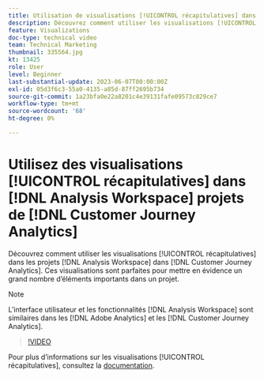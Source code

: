 ```yaml
---
title: Utilisation de visualisations [!UICONTROL récapitulatives] dans  [!DNL Analysis Workspace]  projets
description: Découvrez comment utiliser les visualisations [!UICONTROL récapitulatives] dans les projets [!DNL Analysis Workspace]  dans  [!DNL Customer Journey Analytics].
feature: Visualizations
doc-type: technical video
team: Technical Marketing
thumbnail: 335564.jpg
kt: 13425
role: User
level: Beginner
last-substantial-update: 2023-06-07T00:00:00Z
exl-id: 05d3f6c3-55a0-4135-a85d-87ff2695b734
source-git-commit: 1a23bfa0e22a8201c4e39131fafe09573c829ce7
workflow-type: tm+mt
source-wordcount: '68'
ht-degree: 0%

---
```


# Utilisez des visualisations [!UICONTROL récapitulatives] dans [!DNL Analysis Workspace] projets de [!DNL Customer Journey Analytics]

Découvrez comment utiliser les visualisations [!UICONTROL récapitulatives] dans les projets [!DNL Analysis Workspace] dans [!DNL Customer Journey Analytics]. Ces visualisations sont parfaites pour mettre en évidence un grand nombre d’éléments importants dans un projet.

>[!NOTE]
>
>L’interface utilisateur et les fonctionnalités [!DNL Analysis Workspace] sont similaires dans les [!DNL Adobe Analytics] et les [!DNL Customer Journey Analytics].

>[!VIDEO](https://video.tv.adobe.com/v/335564/?quality=12&learn=on)

Pour plus d’informations sur les visualisations [!UICONTROL récapitulatives], consultez la [documentation](https://experienceleague.adobe.com/docs/analytics-platform/using/cja-workspace/visualizations/summary-number-change.html).
